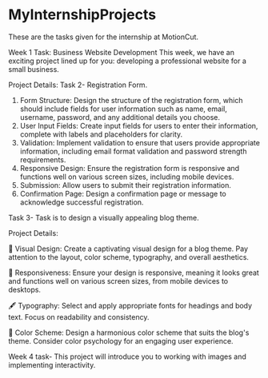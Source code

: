 # MyInternshipProjects
These are the tasks given for the internship at MotionCut.

Week 1 Task: Business Website Development
This week, we have an exciting project lined up for you: developing a professional website for a small business.


Project Details:
Task 2- Registration Form.
1. Form Structure: Design the structure of the registration form, which should include fields for user information such as name, email, username, password, and any additional details you choose.
2. User Input Fields: Create input fields for users to enter their information, complete with labels and placeholders for clarity.
3. Validation: Implement validation to ensure that users provide appropriate information, including email format validation and password strength requirements.
4. Responsive Design: Ensure the registration form is responsive and functions well on various screen sizes, including mobile devices.
5. Submission: Allow users to submit their registration information.
6. Confirmation Page: Design a confirmation page or message to acknowledge successful registration.

Task 3- Task is to design a visually appealing blog theme.

Project Details:

🎨 Visual Design: Create a captivating visual design for a blog theme. Pay attention to the layout, color scheme, typography, and overall aesthetics.

📱 Responsiveness: Ensure your design is responsive, meaning it looks great and functions well on various screen sizes, from mobile devices to desktops.

🖋 Typography: Select and apply appropriate fonts for headings and body text. Focus on readability and consistency.

🎨 Color Scheme: Design a harmonious color scheme that suits the blog's theme. Consider color psychology for an engaging user experience.

Week 4 task-
This project will introduce you to working with images and implementing interactivity.
